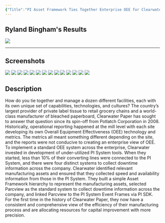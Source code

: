```yaml
---
{"Title":"PI Asset Framework Ties Together Enterprise OEE for Clearwater Paper","Year":2016,"Industry":null,"URL":"https://resources.osisoft.com/presentations/pi-asset-framework-ties-together-enterprise-oee-for-clearwater-paper/","PDF":"https://cdn.osisoft.com/osi/presentations/2016-rs-seattle/2016-rs-seattle-050-Clearwater-Paper-Bingham-PI-Asset-Framework-Ties-Together-Enterprise-OEE-for-Clearwater-Paper.pdf","Company":"Ryland Bingham","Keywords":["Microstops","OEE"],"dg-publish":true,"permalink":"/aveva/customer-stories/2016/2016-ryland-bingham-pi-asset-framework-ties-together-enterprise-oee-for-clearwater-paper/","dgPassFrontmatter":true}
---
```


## Ryland Bingham's Results
![](https://i.imgur.com/oj1meNK.png)

---
## Screenshots
![](https://i.imgur.com/VQe0jKF.png)
![](https://i.imgur.com/c0BykjK.png)
![](https://i.imgur.com/TdrOZZm.png)
![](https://i.imgur.com/L7HmhfC.png)
![](https://i.imgur.com/FPxmi96.png)
![](https://i.imgur.com/N8qzZ0r.png)
![](https://i.imgur.com/vX2q0cV.png)
![](https://i.imgur.com/n09lDML.png)
![](https://i.imgur.com/TicHX6e.png)
![](https://i.imgur.com/cExZEwh.png)
![](https://i.imgur.com/AZVLmmv.png)
![](https://i.imgur.com/M1lngL5.png)
![](https://i.imgur.com/BUjOLoZ.png)
![](https://i.imgur.com/IcCyiFI.png)


## Description
How do you tie together and manage a dozen different facilities, each with its own unique set of capabilities, technologies, and cultures? The country’s largest provider of private label tissue to retail grocery chains and a world-class manufacturer of bleached paperboard, Clearwater Paper has sought to answer that question since its spin-off from Potlatch Corporation in 2008. Historically, operational reporting happened at the mill level with each site developing its own Overall Equipment Effectiveness (OEE) technology and metrics. The metrics all meant something different depending on the site, and the reports were not conducive to creating an enterprise view of OEE. To implement a standard OEE system across the enterprise, Clearwater invested in development of under-utilized PI System tools. When they started, less than 10% of their converting lines were connected to the PI System, and there were four distinct systems to collect downtime information across the company. Clearwater identified relevant manufacturing assets and ensured that they collected speed and availability information from those in the PI System. They built a simple Asset Framework hierarchy to represent the manufacturing assets, selected Parcview as the standard system to collect downtime information across the company, and linked Parcview to the PI System Event Frames via PI SDK. For the first time in the history of Clearwater Paper, they now have a consistent and comprehensive view of the efficiency of their manufacturing process and are allocating resources for capital improvement with more precision.